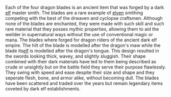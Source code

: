 Each of the four dragon blades is an ancient item that was forged by a dark [elf](Elves) master smith. The blades are a rare example of [elven](Elves) smithing competing with the best of the drwaven and cyclopse craftsmen. Although none of the blades are enchanted, they were made with such skill and such rare material that they posses mythic properties, allowing them to aid the weilder in supernatural ways without the use of conventional magic or mana. The blades where forged for dragon riders of the ancient dark elf empire. The hilt of the blade is modelled after the dragon's maw while the blade its[elf](Elves) is modelled after the dragon's tongue. This design resulted in the swords looking thick, wavey, and slightly sluggish. Their shape combined with their dark materials have led to them being described as crude or unsightly but on the battle field they serve their purpose flawlessly. They swing with speed and ease despite their size and shape and they seperate flesh, bone, and armor alike, without becoming dull. The blades have been scattered and traded over the years but remain legendary items coveted by dark elf establishments.